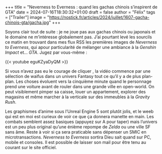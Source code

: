 +++
title = "Neverness to Everness : quand les gachas chinois s’inspirent de GTA"
date = 2024-07-16T18:30:32+01:00
draft = false
author = "Félix"
tags = ["Trailer"]
image = "https://nostick.fr/articles/2024/juillet/1607-gacha-chinois-gta/gacha.jpg"
+++

Soyons clair tout de suite : je ne joue pas aux gachas chinois ou japonais et le domaine ne m’intéresse globalement pas. J’ai pourtant levé les sourcils ce matin en trouvant dans mes flux RSS les premières images de *Neverness to Everness*, qui apour particularité de mélanger une ambiance à la *Genshin Impact* et… *GTA*. Jugez par vous-même :

{{< youtube eguKZyaDyQM >}}

Si vous n’avez pas eu le courage de cliquer , la vidéo commence par une sélection de waifus dans un univers Fantasy tout ce qu’il y a de plus plan-plan. Les choses évoluent vers la cinquième minute quand le personnage prend une voiture avant de rouler dans une grande ville en open-world. On peut visiblement pimper sa caisse, louer un appartement, explorer des magasins et même marcher à la verticale sur des immeubles à la *Gravity Rush*.

Les graphismes d’anime sous l’Unreal Engine 5 sont plutôt jolis, et le weeb qui est en moi est curieux de voir ce que ça donnera manette en main. Les combats semblent assez basiques (appuyez sur A pour taper) mais l’univers est un peu plus original qu’une énième repompe de *Zelda* ou une ville SF sans âme. Reste à voir si ça sera praticable sans dépenser un SMIC en microtransactions. *Neverness to Everness* sortira Dieu sait quand sur PC, mobile et consoles. Il est possible de laisser son mail pour être tenu au courant sur le site officiel.